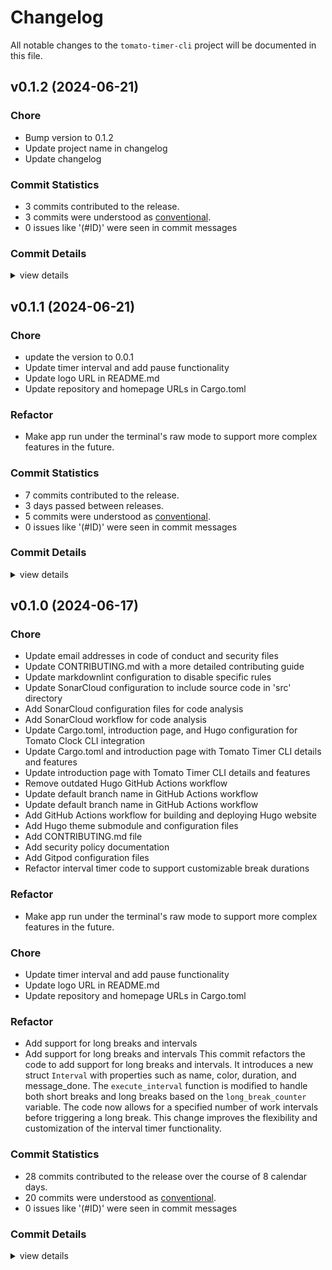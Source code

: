# Changelog

All notable changes to the `tomato-timer-cli` project will be documented in this file.

## v0.1.2 (2024-06-21)

### Chore

 - <csr-id-7047184de228f31b06737ebe98832f33fa017ae6/> Bump version to 0.1.2
 - <csr-id-35b38560eae6bdd4e400a1632116587e6106f410/> Update project name in changelog
 - <csr-id-bfec101bc46c014a59d2a42c716565cac5def591/> Update changelog

### Commit Statistics

<csr-read-only-do-not-edit/>

 - 3 commits contributed to the release.
 - 3 commits were understood as [conventional](https://www.conventionalcommits.org).
 - 0 issues like '(#ID)' were seen in commit messages

### Commit Details

<csr-read-only-do-not-edit/>

<details><summary>view details</summary>

 * **Uncategorized**
    - Bump version to 0.1.2 ([`7047184`](https://github.com/miguoliang/tomato-timer-cli/commit/7047184de228f31b06737ebe98832f33fa017ae6))
    - Update project name in changelog ([`35b3856`](https://github.com/miguoliang/tomato-timer-cli/commit/35b38560eae6bdd4e400a1632116587e6106f410))
    - Update changelog ([`bfec101`](https://github.com/miguoliang/tomato-timer-cli/commit/bfec101bc46c014a59d2a42c716565cac5def591))
</details>

## v0.1.1 (2024-06-21)

<csr-id-72a498a3a81897191df5bcbf78045a3514958818/>
<csr-id-9c2edc6e6c1900b335fecd74d56419fe082ffe11/>
<csr-id-a2c40622325920999808fbbda4dfbd86c6586522/>
<csr-id-da3c34eace37aa89e650d28bad56613d4037fb23/>
<csr-id-b8b542c2bb82b42626031e486d005d5a7bc40694/>

### Chore

- <csr-id-72a498a3a81897191df5bcbf78045a3514958818/> update the version to 0.0.1
- <csr-id-9c2edc6e6c1900b335fecd74d56419fe082ffe11/> Update timer interval and add pause functionality
- <csr-id-a2c40622325920999808fbbda4dfbd86c6586522/> Update logo URL in README.md
- <csr-id-da3c34eace37aa89e650d28bad56613d4037fb23/> Update repository and homepage URLs in Cargo.toml

### Refactor

- <csr-id-b8b542c2bb82b42626031e486d005d5a7bc40694/> Make app run under the terminal's raw mode to support more complex features in the future.

### Commit Statistics

<csr-read-only-do-not-edit/>

 - 7 commits contributed to the release.
 - 3 days passed between releases.
 - 5 commits were understood as [conventional](https://www.conventionalcommits.org).
 - 0 issues like '(#ID)' were seen in commit messages

### Commit Details

<csr-read-only-do-not-edit/>

<details><summary>view details</summary>

 * **Uncategorized**
    - Release tomato-timer-cli v0.1.1 ([`2940c56`](https://github.com/miguoliang/tomato-timer-cli/commit/2940c56fc855d13103073531aeee5b805b8eb8c0))
    - Update the version to 0.0.1 ([`72a498a`](https://github.com/miguoliang/tomato-timer-cli/commit/72a498a3a81897191df5bcbf78045a3514958818))
    - Release tomato-timer-cli v0.1.0 ([`eb6c91f`](https://github.com/miguoliang/tomato-timer-cli/commit/eb6c91fccd6524c8201fc602f7bcf7be750f19a0))
    - Update timer interval and add pause functionality ([`9c2edc6`](https://github.com/miguoliang/tomato-timer-cli/commit/9c2edc6e6c1900b335fecd74d56419fe082ffe11))
    - Update logo URL in README.md ([`a2c4062`](https://github.com/miguoliang/tomato-timer-cli/commit/a2c40622325920999808fbbda4dfbd86c6586522))
    - Update repository and homepage URLs in Cargo.toml ([`da3c34e`](https://github.com/miguoliang/tomato-timer-cli/commit/da3c34eace37aa89e650d28bad56613d4037fb23))
    - Make app run under the terminal's raw mode to support more complex features in the future. ([`b8b542c`](https://github.com/miguoliang/tomato-timer-cli/commit/b8b542c2bb82b42626031e486d005d5a7bc40694))
</details>

## v0.1.0 (2024-06-17)

<csr-id-12790a00cb1dc328837701f1e8ace4143a96273b/>
<csr-id-d302a0c372677d834b5f3398aa14311f78e4518e/>
<csr-id-64402904c24b7d401c19722075f8d33aa38fef46/>
<csr-id-88487a27a237562a97fd25eecbcc7b017bf7c976/>
<csr-id-14d9d8d987908dd637b9ebf54501e8ad60a80e6b/>
<csr-id-795cd5090cb513e7528178141ae6d99515ee2914/>
<csr-id-20f9cb6a4b3f72ebfb74d8aa4baad6723a8a3d01/>
<csr-id-c1da29015d671b7af3e35db17fb6eef7db2899e4/>
<csr-id-7bebfe8b62e789afe0a1bfec5d5cf0f0515db88e/>
<csr-id-444e7e0badf8a285c843c092e72bc85796ee5de9/>
<csr-id-490566706326c8b44d291b0191f9cc27ab660ef5/>
<csr-id-f1b9f8769b96b8929144babe1c6f6281aafe537f/>
<csr-id-bb7c19417d3df0f79b02f541e5afdaa6d89e8b79/>
<csr-id-b4a2d35169c19671ee0cc166a1579e47a87ed2e7/>
<csr-id-70175ebb16b2c4946c57ebf7d45c5b31055c8729/>
<csr-id-794b24974cb867b2d9dfbea22060be846f832bde/>
<csr-id-46744bac17a607fdb74030a4795c76649ed5f404/>
<csr-id-3c9b9d33a912916c0cc8e35b7744358b29168569/>
<csr-id-e282ddfdd139d2fe19510fae41562bb3df6a7b53/>
<csr-id-1844ee8396ac65fe6de58ecfe924219182dddc47/>
<csr-id-b8b542c2bb82b42626031e486d005d5a7bc40694/>
<csr-id-9c2edc6e6c1900b335fecd74d56419fe082ffe11/>
<csr-id-a2c40622325920999808fbbda4dfbd86c6586522/>
<csr-id-da3c34eace37aa89e650d28bad56613d4037fb23/>

### Chore

- <csr-id-12790a00cb1dc328837701f1e8ace4143a96273b/> Update email addresses in code of conduct and security files
- <csr-id-d302a0c372677d834b5f3398aa14311f78e4518e/> Update CONTRIBUTING.md with a more detailed contributing guide
- <csr-id-64402904c24b7d401c19722075f8d33aa38fef46/> Update markdownlint configuration to disable specific rules
- <csr-id-88487a27a237562a97fd25eecbcc7b017bf7c976/> Update SonarCloud configuration to include source code in 'src' directory
- <csr-id-14d9d8d987908dd637b9ebf54501e8ad60a80e6b/> Add SonarCloud configuration files for code analysis
- <csr-id-795cd5090cb513e7528178141ae6d99515ee2914/> Add SonarCloud workflow for code analysis
- <csr-id-20f9cb6a4b3f72ebfb74d8aa4baad6723a8a3d01/> Update Cargo.toml, introduction page, and Hugo configuration for Tomato Clock CLI integration
- <csr-id-c1da29015d671b7af3e35db17fb6eef7db2899e4/> Update Cargo.toml and introduction page with Tomato Timer CLI details and features
- <csr-id-7bebfe8b62e789afe0a1bfec5d5cf0f0515db88e/> Update introduction page with Tomato Timer CLI details and features
- <csr-id-444e7e0badf8a285c843c092e72bc85796ee5de9/> Remove outdated Hugo GitHub Actions workflow
- <csr-id-490566706326c8b44d291b0191f9cc27ab660ef5/> Update default branch name in GitHub Actions workflow
- <csr-id-f1b9f8769b96b8929144babe1c6f6281aafe537f/> Update default branch name in GitHub Actions workflow
- <csr-id-bb7c19417d3df0f79b02f541e5afdaa6d89e8b79/> Add GitHub Actions workflow for building and deploying Hugo website
- <csr-id-b4a2d35169c19671ee0cc166a1579e47a87ed2e7/> Add Hugo theme submodule and configuration files
- <csr-id-70175ebb16b2c4946c57ebf7d45c5b31055c8729/> Add CONTRIBUTING.md file
- <csr-id-794b24974cb867b2d9dfbea22060be846f832bde/> Add security policy documentation
- <csr-id-46744bac17a607fdb74030a4795c76649ed5f404/> Add Gitpod configuration files
- <csr-id-3c9b9d33a912916c0cc8e35b7744358b29168569/> Refactor interval timer code to support customizable break durations

### Refactor

- <csr-id-b8b542c2bb82b42626031e486d005d5a7bc40694/> Make app run under the terminal's raw mode to support more complex features in the future.

### Chore

- <csr-id-9c2edc6e6c1900b335fecd74d56419fe082ffe11/> Update timer interval and add pause functionality
- <csr-id-a2c40622325920999808fbbda4dfbd86c6586522/> Update logo URL in README.md
- <csr-id-da3c34eace37aa89e650d28bad56613d4037fb23/> Update repository and homepage URLs in Cargo.toml

### Refactor

- <csr-id-e282ddfdd139d2fe19510fae41562bb3df6a7b53/> Add support for long breaks and intervals
- <csr-id-1844ee8396ac65fe6de58ecfe924219182dddc47/> Add support for long breaks and intervals
   This commit refactors the code to add support for long breaks and intervals. It introduces a new struct `Interval` with properties such as name, color, duration, and message_done. The `execute_interval` function is modified to handle both short breaks and long breaks based on the `long_break_counter` variable. The code now allows for a specified number of work intervals before triggering a long break. This change improves the flexibility and customization of the interval timer functionality.

### Commit Statistics

<csr-read-only-do-not-edit/>

 - 28 commits contributed to the release over the course of 8 calendar days.
 - 20 commits were understood as [conventional](https://www.conventionalcommits.org).
 - 0 issues like '(#ID)' were seen in commit messages

### Commit Details

<csr-read-only-do-not-edit/>

<details><summary>view details</summary>

 * **Uncategorized**
    - Release tomato-timer-cli v0.1.0 ([`b58d278`](https://github.com/miguoliang/tomato-timer-cli/commit/b58d2781a80b4c95ca19efb9918bf22bc1b246cd))
    - Release tomato-timer-cli v0.1.0 ([`39bd16b`](https://github.com/miguoliang/tomato-timer-cli/commit/39bd16b3a21974793d6133cc2f8bfde42dbcd518))
    - Release tomato-timer-cli v0.1.0 ([`c5355bc`](https://github.com/miguoliang/tomato-timer-cli/commit/c5355bc6ab2efe67c4f93e4249559f115a7fe8af))
    - Release tomato-timer-cli v0.1.0 ([`cb597e5`](https://github.com/miguoliang/tomato-timer-cli/commit/cb597e52fdd4538db94630ee2826b07ed07a8f6a))
    - Update email addresses in code of conduct and security files ([`12790a0`](https://github.com/miguoliang/tomato-timer-cli/commit/12790a00cb1dc328837701f1e8ace4143a96273b))
    - Update CONTRIBUTING.md with a more detailed contributing guide ([`d302a0c`](https://github.com/miguoliang/tomato-timer-cli/commit/d302a0c372677d834b5f3398aa14311f78e4518e))
    - Update markdownlint configuration to disable specific rules ([`6440290`](https://github.com/miguoliang/tomato-timer-cli/commit/64402904c24b7d401c19722075f8d33aa38fef46))
    - Update SonarCloud configuration to include source code in 'src' directory ([`88487a2`](https://github.com/miguoliang/tomato-timer-cli/commit/88487a27a237562a97fd25eecbcc7b017bf7c976))
    - Add SonarCloud configuration files for code analysis ([`14d9d8d`](https://github.com/miguoliang/tomato-timer-cli/commit/14d9d8d987908dd637b9ebf54501e8ad60a80e6b))
    - Add SonarCloud workflow for code analysis ([`795cd50`](https://github.com/miguoliang/tomato-timer-cli/commit/795cd5090cb513e7528178141ae6d99515ee2914))
    - Update Cargo.toml, introduction page, and Hugo configuration for Tomato Clock CLI integration ([`20f9cb6`](https://github.com/miguoliang/tomato-timer-cli/commit/20f9cb6a4b3f72ebfb74d8aa4baad6723a8a3d01))
    - Update Cargo.toml and introduction page with Tomato Timer CLI details and features ([`c1da290`](https://github.com/miguoliang/tomato-timer-cli/commit/c1da29015d671b7af3e35db17fb6eef7db2899e4))
    - Update introduction page with Tomato Timer CLI details and features ([`7bebfe8`](https://github.com/miguoliang/tomato-timer-cli/commit/7bebfe8b62e789afe0a1bfec5d5cf0f0515db88e))
    - Remove outdated Hugo GitHub Actions workflow ([`444e7e0`](https://github.com/miguoliang/tomato-timer-cli/commit/444e7e0badf8a285c843c092e72bc85796ee5de9))
    - Create hugo.yml ([`ae26652`](https://github.com/miguoliang/tomato-timer-cli/commit/ae26652956c285802d4fed5f39a333a982512c83))
    - Update default branch name in GitHub Actions workflow ([`4905667`](https://github.com/miguoliang/tomato-timer-cli/commit/490566706326c8b44d291b0191f9cc27ab660ef5))
    - Update default branch name in GitHub Actions workflow ([`f1b9f87`](https://github.com/miguoliang/tomato-timer-cli/commit/f1b9f8769b96b8929144babe1c6f6281aafe537f))
    - Add GitHub Actions workflow for building and deploying Hugo website ([`bb7c194`](https://github.com/miguoliang/tomato-timer-cli/commit/bb7c19417d3df0f79b02f541e5afdaa6d89e8b79))
    - Add Hugo theme submodule and configuration files ([`b4a2d35`](https://github.com/miguoliang/tomato-timer-cli/commit/b4a2d35169c19671ee0cc166a1579e47a87ed2e7))
    - Add CONTRIBUTING.md file ([`70175eb`](https://github.com/miguoliang/tomato-timer-cli/commit/70175ebb16b2c4946c57ebf7d45c5b31055c8729))
    - Add security policy documentation ([`794b249`](https://github.com/miguoliang/tomato-timer-cli/commit/794b24974cb867b2d9dfbea22060be846f832bde))
    - Create CODE_OF_CONDUCT.md ([`dc503ff`](https://github.com/miguoliang/tomato-timer-cli/commit/dc503ff3153f753898e7d1b972ffc352826f5d8c))
    - Create LICENSE ([`a118209`](https://github.com/miguoliang/tomato-timer-cli/commit/a118209519fbb3c764b4c7c19e60e3e8b0a0c8c6))
    - Add Gitpod configuration files ([`46744ba`](https://github.com/miguoliang/tomato-timer-cli/commit/46744bac17a607fdb74030a4795c76649ed5f404))
    - Refactor interval timer code to support customizable break durations ([`3c9b9d3`](https://github.com/miguoliang/tomato-timer-cli/commit/3c9b9d33a912916c0cc8e35b7744358b29168569))
    - Add support for long breaks and intervals ([`e282ddf`](https://github.com/miguoliang/tomato-timer-cli/commit/e282ddfdd139d2fe19510fae41562bb3df6a7b53))
    - Add support for long breaks and intervals ([`1844ee8`](https://github.com/miguoliang/tomato-timer-cli/commit/1844ee8396ac65fe6de58ecfe924219182dddc47))
    - Init commit ([`48d801d`](https://github.com/miguoliang/tomato-timer-cli/commit/48d801dc256a029fc193f19684b59561ba5c5982))
</details>

